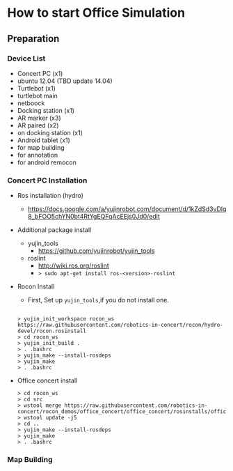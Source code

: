 # How to start Office Simulation

## Preparation

### Device List
* Concert PC (x1)
 * ubuntu 12.04 (TBD update 14.04)
* Turtlebot (x1)
 * turtlebot main
 * netboock
* Docking station (x1)
* AR marker (x3)
 * AR paired (x2)
 * on docking station (x1)
* Android tablet (x1)
 * for map building
 * for annotation
 * for android remocon

### Concert PC Installation
* Ros installation (hydro)
  * https://docs.google.com/a/yujinrobot.com/document/d/1kZdSd3vDlq8_bFOO5chYN0bt4RtYgEQFqAcEEjs0Jd0/edit
* Additional package install
  * yujin_tools
    * https://github.com/yujinrobot/yujin_tools
  * roslint
    * http://wiki.ros.org/roslint
    * ```> sudo apt-get install ros-<version>-roslint```
* Rocon Install
  * First, Set up ```yujin_tools```,if you do not install one.
  ```
  
  > yujin_init_workspace rocon_ws https://raw.githubusercontent.com/robotics-in-concert/rocon/hydro-devel/rocon.rosinstall
  > cd rocon_ws
  > yujin_init_build .
  > . .bashrc
  > yujin_make --install-rosdeps
  > yujin_make
  > . .bashrc
  ```
* Office concert install
  
  ```
  > cd rocon_ws
  > cd src
  > wstool merge https://raw.githubusercontent.com/robotics-in-concert/rocon_demos/office_concert/office_concert/rosinstalls/office_concert.rosinstall
  > wstool update -j5
  > cd ..
  > yujin_make --install-rosdeps
  > yujin_make
  > . .bashrc
  ```
### Map Building
  

